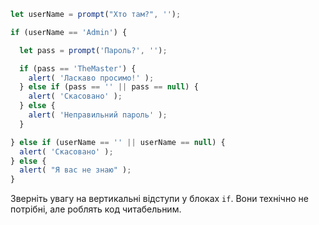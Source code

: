 

```js run demo
let userName = prompt("Хто там?", '');

if (userName == 'Admin') {

  let pass = prompt('Пароль?', '');

  if (pass == 'TheMaster') {
    alert( 'Ласкаво просимо!' );
  } else if (pass == '' || pass == null) {
    alert( 'Скасовано' );
  } else {
    alert( 'Неправильний пароль' );
  }

} else if (userName == '' || userName == null) {
  alert( 'Скасовано' );
} else {
  alert( "Я вас не знаю" );
}
```

Зверніть увагу на вертикальні відступи у блоках `if`. Вони технічно не потрібні, але роблять код читабельним.
